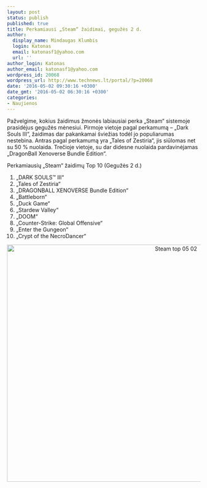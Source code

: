 ```yaml
---
layout: post
status: publish
published: true
title: Perkamiausi „Steam“ žaidimai, gegužės 2 d.
author:
  display_name: Mindaugas Klumbis
  login: Katonas
  email: katonasf1@yahoo.com
  url: ''
author_login: Katonas
author_email: katonasf1@yahoo.com
wordpress_id: 20068
wordpress_url: http://www.technews.lt/portal/?p=20068
date: '2016-05-02 09:30:16 +0300'
date_gmt: '2016-05-02 06:30:16 +0300'
categories:
- Naujienos
---
```

<p>Pažvelgime, kokius žaidimus žmonės labiausiai perka „Steam“ sistemoje prasidėjus gegužės mėnesiui. Pirmoje vietoje pagal perkamumą – „Dark Souls III“, žaidimas dar pakankamai šviežias todėl jo populiarumas nestebina. Antras pagal perkamumą yra „Tales of Zestiria“, jis siūlomas net su 50 % nuolaida. Trečioje vietoje, su dar didesne nuolaida pardavinėjamas „DragonBall Xenoverse Bundle Edition“.</p>
<p>Perkamiausių „Steam“ žaidimų Top 10 (Gegužės 2 d.)</p>
<ol>
<li>„DARK SOULS™ III“</li>
<li>„Tales of Zestiria“</li>
<li>„DRAGONBALL XENOVERSE Bundle Edition“</li>
<li>„Battleborn“</li>
<li>„Duck Game“</li>
<li>„Stardew Valley“</li>
<li>„DOOM“</li>
<li>„Counter-Strike: Global Offensive“</li>
<li>„Enter the Gungeon“</li>
<li>„Crypt of the NecroDancer“</li>
</ol>
<p style="text-align: center"><a href="http://store.steampowered.com/search/?filter=topsellers"><img class="alignnone wp-image-20069 size-full" src="http://www.technews.lt/portal/wp-content/uploads/2016/05/Steam-top-05-02.jpg" alt="Steam top 05 02" width="864" height="618" /></a></p>
